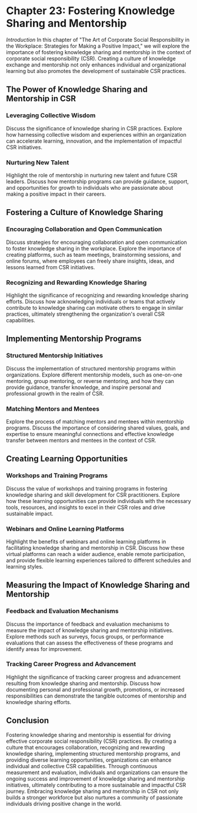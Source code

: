 Chapter 23: Fostering Knowledge Sharing and Mentorship
======================================================

*Introduction* In this chapter of "The Art of Corporate Social Responsibility in the Workplace: Strategies for Making a Positive Impact," we will explore the importance of fostering knowledge sharing and mentorship in the context of corporate social responsibility (CSR). Creating a culture of knowledge exchange and mentorship not only enhances individual and organizational learning but also promotes the development of sustainable CSR practices.

The Power of Knowledge Sharing and Mentorship in CSR
----------------------------------------------------

### Leveraging Collective Wisdom

Discuss the significance of knowledge sharing in CSR practices. Explore how harnessing collective wisdom and experiences within an organization can accelerate learning, innovation, and the implementation of impactful CSR initiatives.

### Nurturing New Talent

Highlight the role of mentorship in nurturing new talent and future CSR leaders. Discuss how mentorship programs can provide guidance, support, and opportunities for growth to individuals who are passionate about making a positive impact in their careers.

Fostering a Culture of Knowledge Sharing
----------------------------------------

### Encouraging Collaboration and Open Communication

Discuss strategies for encouraging collaboration and open communication to foster knowledge sharing in the workplace. Explore the importance of creating platforms, such as team meetings, brainstorming sessions, and online forums, where employees can freely share insights, ideas, and lessons learned from CSR initiatives.

### Recognizing and Rewarding Knowledge Sharing

Highlight the significance of recognizing and rewarding knowledge sharing efforts. Discuss how acknowledging individuals or teams that actively contribute to knowledge sharing can motivate others to engage in similar practices, ultimately strengthening the organization's overall CSR capabilities.

Implementing Mentorship Programs
--------------------------------

### Structured Mentorship Initiatives

Discuss the implementation of structured mentorship programs within organizations. Explore different mentorship models, such as one-on-one mentoring, group mentoring, or reverse mentoring, and how they can provide guidance, transfer knowledge, and inspire personal and professional growth in the realm of CSR.

### Matching Mentors and Mentees

Explore the process of matching mentors and mentees within mentorship programs. Discuss the importance of considering shared values, goals, and expertise to ensure meaningful connections and effective knowledge transfer between mentors and mentees in the context of CSR.

Creating Learning Opportunities
-------------------------------

### Workshops and Training Programs

Discuss the value of workshops and training programs in fostering knowledge sharing and skill development for CSR practitioners. Explore how these learning opportunities can provide individuals with the necessary tools, resources, and insights to excel in their CSR roles and drive sustainable impact.

### Webinars and Online Learning Platforms

Highlight the benefits of webinars and online learning platforms in facilitating knowledge sharing and mentorship in CSR. Discuss how these virtual platforms can reach a wider audience, enable remote participation, and provide flexible learning experiences tailored to different schedules and learning styles.

Measuring the Impact of Knowledge Sharing and Mentorship
--------------------------------------------------------

### Feedback and Evaluation Mechanisms

Discuss the importance of feedback and evaluation mechanisms to measure the impact of knowledge sharing and mentorship initiatives. Explore methods such as surveys, focus groups, or performance evaluations that can assess the effectiveness of these programs and identify areas for improvement.

### Tracking Career Progress and Advancement

Highlight the significance of tracking career progress and advancement resulting from knowledge sharing and mentorship. Discuss how documenting personal and professional growth, promotions, or increased responsibilities can demonstrate the tangible outcomes of mentorship and knowledge sharing efforts.

Conclusion
----------

Fostering knowledge sharing and mentorship is essential for driving effective corporate social responsibility (CSR) practices. By creating a culture that encourages collaboration, recognizing and rewarding knowledge sharing, implementing structured mentorship programs, and providing diverse learning opportunities, organizations can enhance individual and collective CSR capabilities. Through continuous measurement and evaluation, individuals and organizations can ensure the ongoing success and improvement of knowledge sharing and mentorship initiatives, ultimately contributing to a more sustainable and impactful CSR journey. Embracing knowledge sharing and mentorship in CSR not only builds a stronger workforce but also nurtures a community of passionate individuals driving positive change in the world.
